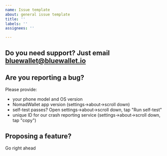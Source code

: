 ```yaml
---
name: Issue template
about: general issue template
title: ''
labels: ''
assignees: ''

---
```


## Do you need support? Just email bluewallet@bluewallet.io

## Are you reporting a bug?

Please provide:

* your phone model and OS version
* NomadWallet app version (settings->about->scroll down)
* self-test passes? Open settings->about->scroll down, tap "Run self-test"
* unique ID for our crash reporting service (settings->about->scroll down, tap "copy")

## Proposing a feature?

Go right ahead
